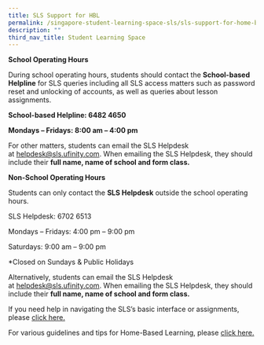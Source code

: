 ```yaml
---
title: SLS Support for HBL
permalink: /singapore-student-learning-space-sls/sls-support-for-home-based-learning/
description: ""
third_nav_title: Student Learning Space
---
```

**School Operating Hours**

During school operating hours, students should contact the **School-based Helpline** for SLS queries including all SLS access matters such as password reset and unlocking of accounts, as well as queries about lesson assignments.

**School-based Helpline: 6482 4650**

**Mondays – Fridays: 8:00 am – 4:00 pm**

For other matters, students can email the SLS Helpdesk at [helpdesk@sls.ufinity.com](mailto:helpdesk@sls.ufinity.com). When emailing the SLS Helpdesk, they should include their **full name, name of school and form class.**

**Non-School Operating Hours**

Students can only contact the **SLS Helpdesk** outside the school operating hours.

SLS Helpdesk: 6702 6513

Mondays – Fridays: 4:00 pm – 9:00 pm

Saturdays: 9:00 am – 9:00 pm

\*Closed on Sundays & Public Holidays

Alternatively, students can email the SLS Helpdesk at [helpdesk@sls.ufinity.com](mailto:helpdesk@sls.ufinity.com). When emailing the SLS Helpdesk, they should include their **full name, name of school and form class.**

If you need help in navigating the SLS’s basic interface or assignments, please [click here.](/sls-assignments-video-help/)

For various guidelines and tips for Home-Based Learning, please [click here.](/pupils-hub/home-based-learning-resources/)